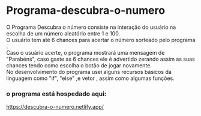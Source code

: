 # Programa-descubra-o-numero

O Programa Descubra o número consiste na interação do usuário na escolha de um número aleatório entre 1 e 100.<br>
O usuário tem até 6 chances para acertar o número sorteado pelo programa .<br>
Caso o usuário acerte, o programa mostrará uma mensagem de "Parabéns", caso gaste as 6 chances ele é advertido zerando assim as suas chances tendo como escolha o botão de jogar novamente.<br>
No desenvolvimento do programa usei alguns recursos básicos da linguagem como "if", "else" ,e vetor , assim como algumas funções.

### o programa está hospedado aqui:
https://descubra-o-numero.netlify.app/
